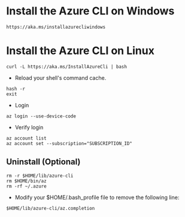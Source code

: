 # Install the Azure CLI on Windows
```
https://aka.ms/installazurecliwindows
```

# Install the Azure CLI on Linux
```
curl -L https://aka.ms/InstallAzureCli | bash
```

- Reload your shell's command cache.
```
hash -r
exit
```

- Login
```
az login --use-device-code
```

- Verify login
```
az account list
az account set --subscription="SUBSCRIPTION_ID"
```


## Uninstall (Optional)
```
rm -r $HOME/lib/azure-cli
rm $HOME/bin/az
rm -rf ~/.azure
```
- Modify your $HOME/.bash_profile file to remove the following line:
```
$HOME/lib/azure-cli/az.completion
```
